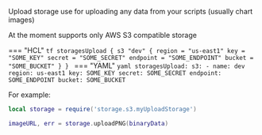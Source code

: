 Upload storage use for uploading any data from your scripts (usually chart images)

At the moment supports only AWS S3 compatible storage

=== "HCL"
    ```tf
    storagesUpload {
      s3 "dev" {
        region = "us-east1"
        key = "SOME_KEY"
        secret = "SOME_SECRET"
        endpoint = "SOME_ENDPOINT"
        bucket = "SOME_BUCKET"
      }
    }
    ```
=== "YAML"
    ```yaml
    storagesUpload:
      s3:
        - name: dev
          region: us-east1
          key: SOME_KEY
          secret: SOME_SECRET
          endpoint: SOME_ENDPOINT
          bucket: SOME_BUCKET
    ```

For example:

```lua title="script.lua"
local storage = require('storage.s3.myUploadStorage')

imageURL, err = storage.uploadPNG(binaryData)
```

